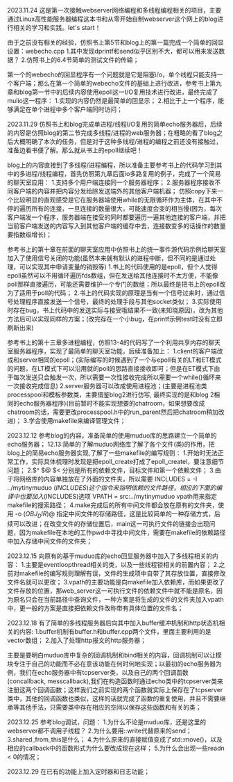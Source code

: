 2023.11.24 
这是第一次接触webserver网络编程和多线程编程相关的项目，主要通过Linux高性能服务器编程这本书和从零开始自制webserver这个网上的blog进行相关的学习和实践。let's start！

由于之前没有相关的经验，仿照书上第5节和blog上的第一篇完成一个简单的回显设置：webecho.cpp
1.其中发现dprintf和send似乎区别不大，都可以用来发送数据？
2.仿照书上的6.4节简单的测试文件的传输；

第一个的webecho的回显程序有一个问题就是它是阻塞i/o，单个线程只能支持一个客户端；那么在第一个简单的webecho文件的基础上进行改进，参考书上第九章和blog第一节中的后续内容使用epoll这一I/O复用技术进行改进，最终完成了mulio这一程序：
1.实现的内容仍然是最简单的回显示；
2.相比于上一个程序，能够满足在单个进程中多个客户端同时访问；



2023.11.29
仿照书上和blog完成单进程/线程I/O复用的简单echo服务器后，后续的内容是仿照blog的第二节完成多线程/进程的web服务器；在粗略的看了blog之后大概明确了本次的任务，但是对于这种多线程/进程的编程之前还没有接触过，准备边看书便了解。那么就从书上的epoll继续吧！

blog上的内容直接到了多线程/进程编程，所以准备主要参考书上的代码学习到其中的多进程/线程编程，首先仿照第九章后面io多路复用的例子，完成了一个简易的聊天室应用：
1.支持多个用户端连接同一个服务器程序；
2.服务器程序接收不同客户端的内容并把内容分发给除发送端外的其他客户端机器；
仿照copy下来一个比较明显的直观感受是它在服务器端使用while的无限循环作为主体，在其中不停的遍历所有的连接，一旦连接的数量很大，可能速度会变的相当慢(因为，每次客户端发一个程序，服务器端在接受的同时都要遍历一遍其他连接的客户端，并把当前客户端发送的内容写入到其他客户端的缓存中去，连接数变多的话操作的数量要指数级增长)；

参考书上的第十章在前面的聊天室应用中仿照书上的统一事件源代码示例给聊天室加入了使用信号关闭的功能(虽然本来就有默认的进程中断，但不同的是通过处理，可以实现其中申请变量的销毁等)
1.书上的代码使用的是epoll，但个人觉得epoll虽然可以不用循环遍历fds数组，但在发送给其他连接时不太方便，不能像poll那样直接遍历，可能还需要维护一个专门的数组；所以最终是把书上的epoll改为了适用于poll的代码；
2.书上的代码实现的原理是当有一个信号过来时，通过信号处理程序直接发送一个信号，最终的处理手段与其他socket类似；
3.实际使用时存在bug，书上代码中的发送实际与接受哦结果不一致(未知晓原因)，改为其他方法后可以实现同样的方案；(改完存在一个小bug，在printf示例test时没有立即刷新出来)

参考书上的第十三章多进程编程，仿照13-4的代码写了一个利用共享内存的聊天室服务器程序，实现了最简单的聊天室功能，后续准备加上：
1.client的客户端改成和server相同的epoll；(实际编写的时候遇到了一个与epoll有关的LT和ET模式的问题，在LT模式下可以沿用就的poll的思路直接接收即可；但是在ET模式下由于每次发送只会触发一次，所以需要一次性接收完成所以需要一个while()循环来一次接收完成信息)
2.server服务器可以改成使用进程池；(主要是进程池类processpool和模板参数类，主要借鉴blog2进行仿写, 最终实现的是和blog 2相同的echo服务器程序)(目前暂时不能实现想要的chatroom，如果想要改成chatroom的话，需要更改processpool.h中的run_parent然后把chatroom稍加改进)；
3.学会使用makefile来编译管理文件；


2023.12.12
参考blog的内容，准备简单的使用muduo库的思路建立一个简单的echo服务器；
12.13:简单的了解muduo网络库了解了各个文件(类)的作用，把blog上的简易echo服务器实现,了解了一些makefile的编写规则：
1.开始时无法正常工作，实际具体梳理时发现是把epoll_create打成了epoll_createl，要注意细节问题；
2.$^ $@ $< 分别是所有的依赖文件，目标文件和第一个依赖文件；
3.由于将网络库的内容单独放在了外面的文件夹，所以需要
    INCLUDES = -I ../mytinymuduo  $(INCLUDES) 
这个指令来指明依赖的文件路径，相应的下面的编译中也要加入$(INCLUDES)选项
    VPATH = src:../mytinymuduo
vpath用来指定makefile的搜索路径； 
4.make完成后的所有中间文件都会放在原有的文件夹，使用
    -o $(OBJ_DIR)$@
指定中间文件的存储路径，这是比较简单的一种存储方式，后续可以改进；在改变文件的存储位置后，main这一可执行文件的链接会出现问题，因为makefile在本地的工作pwd中寻找中间文件，需要在makefile的依赖路径中加入存储中间文件的文件夹；


2023.12.15
向原有的基于muduo库的echo回显服务器中加入了多线程相关的内容：
1.主要是eventloopthread相关的类，以及一些线程锁相关的前置内容；
2.之前对makefile的编写规则理解有误，文件的生成项中自带了其存放位置，直接修改文件名就可以更改；
3.vpath的主要功能是向makefile加入依赖库，而如果更改了文件存放的位置，那web_server这一可执行文件的依赖文件中就不能是原名，因为原名只会在当前路径中查询文件，一种方案是将生成的文件的文件夹加入vpath中，更一般的方案是直接把依赖文件改称带有具体位置的文件名；


2023.12.18
有了简单的多线程服务器后向其中加入buffer缓冲机制和http状态机相关的内容:
1.buffer机制有buffer.h和buffer.cpp两个文件，里面主要利用的是vector数组；
2.加入了处理http报文的http服务器；

主要是要明白muduo库中复杂的回调机制和bind相关的内容，回调机制可以让模块专注于自己的功能而不必在意该功能在何时何地实现；以最初的echo服务器为例，我们在echo服务器中有tcpserver类，以及自己的两个回调函数(concallback, messcallback),我们在构造函数时通过echo类中的tcpserver类来注册这两个回调函数；这样我们之前实现的两个函数就实际上保存在了tcpserver类中，其他的回调函数也类似，这样的话就完成了函数的重复使用，并且不需要继承等其他手法，只需要类中存在相应的空间以保存这些函数和有关的类；


2023.12.25
参考blog调试，问题：
1.为什么不论是muduo库，还是这里的webserver都不调用子线程？
2.为什么要用::write代替原来的send；
3.shared_from_this是什么；
4.为什么原来的直接赋值变成了std::move()，以及相应的callback中的函数形式为什么要改成现在这样；
5.为什么会出现一些readn < 0的情况；

2023.12.29
在已有的功能上加入定时器和日志功能；